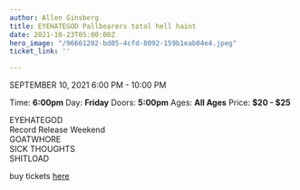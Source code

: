 ```yaml
---
author: Allen Ginsberg
title: EYEHATEGOD Pallbearers total hell haint
date: 2021-10-23T05:00:00Z
hero_image: "/96661202-bd05-4cfd-8092-159b1eab04e4.jpeg"
ticket_link: ''

---
```

SEPTEMBER 10, 2021 6:00 PM - 10:00 PM

Time: **6:00pm** Day: **Friday** Doors: **5:00pm** Ages: **All Ages** Price: **$20 - $25**

EYEHATEGOD  
Record Release Weekend  
GOATWHORE  
SICK THOUGHTS  
SHITLOAD

buy tickets [here](https://holdmyticket.com/event/374910)
